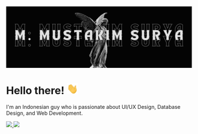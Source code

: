 [![Header](https://github.com/m-mustakim-surya/m-mustakim-surya/blob/main/header-takim.png)](https://takimsurya.vercel.app)

# Hello there! <img src="https://github.com/m-mustakim-surya/m-mustakim-surya/blob/main/wave.gif" width="30px" height="30px" />

I'm an Indonesian guy who is passionate about UI/UX Design, Database Design, and Web Development.

<a href="https://github.com/m-mustakim-surya">
  <img height="180em" src="https://github-readme-stats-eight-theta.vercel.app/api?username=m-mustakim-surya&show_icons=true&theme=algolia&include_all_commits=true&count_private=true"/>
  <img height="180em" src="https://github-readme-stats-eight-theta.vercel.app/api/top-langs/?username=m-mustakim-surya&layout=compact&langs_count=8&theme=algolia"/>
</a>

